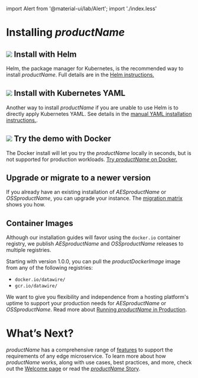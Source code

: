 import Alert from '@material-ui/lab/Alert';
import './index.less'

# Installing $productName$

## <img class="os-logo" src="../../images/helm-navy.png"/> Install with Helm
Helm, the package manager for Kubernetes, is the recommended way to install
$productName$. Full details are in the [Helm instructions.](helm/)

## <img class="os-logo" src="../../images/kubernetes.png"/> Install with Kubernetes YAML
Another way to install $productName$ if you are unable to use Helm is to
directly apply Kubernetes YAML. See details in the
[manual YAML installation instructions.](yaml-install).

## <img class="os-logo" src="../../images/docker.png"/> Try the demo with Docker
The Docker install will let you try the $productName$ locally in seconds,
but is not supported for production workloads. [Try $productName$ on Docker.](docker/)

## Upgrade or migrate to a newer version
If you already have an existing installation of $AESproductName$ or
$OSSproductName$, you can upgrade your instance. The [migration matrix](migration-matrix/)
shows you how.

## Container Images
Although our installation guides will favor using the `docker.io` container registry,
we publish $AESproductName$ and $OSSproductName$ releases to multiple registries.

Starting with version 1.0.0, you can pull the $productDockerImage$ image from any of the following registries:
- `docker.io/datawire/`
- `gcr.io/datawire/`

We want to give you flexibility and independence from a hosting platform's uptime to support
your production needs for $AESproductName$ or $OSSproductName$. Read more about
[Running $productName$ in Production](../running).

# What’s Next?
$productName$ has a comprehensive range of [features](/features/) to
support the requirements of any edge microservice. To learn more about how $productName$ works, along with use cases, best practices, and more,
check out the [Welcome page](../../tutorials/getting-started/) or read the [$productName$
Story](../../about/why-ambassador).
